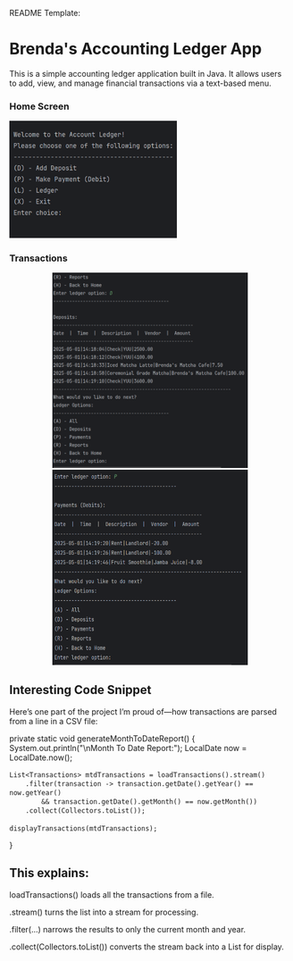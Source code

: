 README Template:


# Brenda's Accounting Ledger App

This is a simple accounting ledger application built in Java. It allows users to add, view, and manage financial transactions via a text-based menu.

### Home Screen


<img src="images/AccountingLedger_HomeScreen.png" width="300" />

### Transactions

<p align="center">
  <img src="images/AccountingLedger_LedgerScreen_DepositOption.png" width="350" height="350" />
  <img src="images/AccountingLedger_LedgerScreen_PaymentOption.png" width="350" height="350" />
</p>

## Interesting Code Snippet

Here’s one part of the project I’m proud of—how transactions are parsed from a line in a CSV file:

private static void generateMonthToDateReport() {
    System.out.println("\nMonth To Date Report:");
    LocalDate now = LocalDate.now();

    List<Transactions> mtdTransactions = loadTransactions().stream()
        .filter(transaction -> transaction.getDate().getYear() == now.getYear()
            && transaction.getDate().getMonth() == now.getMonth())
        .collect(Collectors.toList());

    displayTransactions(mtdTransactions);
}


## This explains:

loadTransactions() loads all the transactions from a file.

.stream() turns the list into a stream for processing.

.filter(...) narrows the results to only the current month and year.

.collect(Collectors.toList()) converts the stream back into a List for display.
